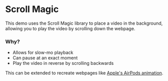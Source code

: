 # Scroll Magic

This demo uses the Scroll Magic library to place a video in the background, allowing you to play the video by scrolling down the webpage. 

### Why?
- Allows for slow-mo playback
- Can pause at an exact moment
- Play the video in reverse by scrolling backwards

This can be extended to recreate webpages like [Apple's AirPods animation](https://www.apple.com/airpods-3rd-generation/). 